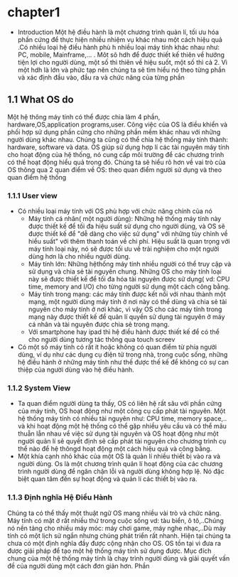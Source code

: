 # chapter1
* Introduction
Một hệ điều hành là một chương trình quản lí, tối ưu hóa phần cứng để thực hiện nhiều nhiệm vụ khác nhau một cách hiệu quả .Có nhiều loại hệ điều hành phù h nhiều loại máy tính khác nhau như: PC, mobile, Mainframe,... . Môt sô hdh để được thiết kế thiên về hướng tiện lợi cho người dùng, một số thì thiên về hiệu suốt, một số thì cả 2.
Vì một hdh là lớn và phức tạp nên chúng ta sẽ tìm hiểu nó theo từng phần và xác định đầu vào, đầu ra và chức năng của từng phần
## 1.1 What OS do 
Một hệ thông máy tính có thể được chia làm 4 phần, hardware,OS,application programs,user. Công việc của OS là điều khiển và phối hợp sử dụng phần cứng cho những phần mềm khác nhau với những người dùng khác nhau.
Chúng ta cũng có thể chia hệ thống máy tính thành: hardware, software và data. OS giúp sử dụng hợp lí các tài nguyên máy tính cho hoạt động của hệ thống, nó cung cấp môi trường để các chương trình có thể hoạt động hiểu quả trong đó.
Chúng ta sẽ hiểu rõ hơn về vai trò của OS thông qua 2 quan điểm về OS: theo quan điểm người sử dụng và theo quan điểm hệ thống
### 1.1.1 User view
* Có nhiều loại máy tính với OS phù hợp với chức năng chính của nó
  * Máy tính cá nhân( một người dùng): Những hệ thống máy tính này được thiết kế để tối đa hiệu suất sử dụng cho người dùng, và OS sẽ được thiết kế để "dễ dàng cho việc sử dụng" với những tùy chỉnh về hiểu suất" với thêm thanh toán về chi phí. Hiệu suất là quan trọng với máy tính loại này, nó sẽ được tối ưu về trải nghiệm cho một người dùng hơn là cho nhiều người dùng.
  * Máy tính lớn: Những hệthống máy tính nhiều người có thể truy cập và sử dụng và chia sẻ tài nguyên chung. Những OS cho máy tính loại này sẽ được thiết kế để tối đa hóa tài nguyên được sử dụng( vd: CPU time, memory and I/O) cho từng người sử dụng một cách công bằng.
  * Máy tính trong mạng: các máy tính được kết nối với nhau thành một mạng, một người dùng máy tính ở nơi này có thể dùng và chia sẻ tài nguyên cho máy tính ở nơi khác, vì vậy OS cho các máy tính trong mạng này được thiết kế để quản lí quyền sử dụng tài nguyên ở máy cá nhân và tài nguyên được chia sẻ trong mạng.
  * Với smartphone hay ipad thì hệ điều hành được thiết kế để có thể cho người dùng tương tác thông qua touch screev
* Có một số máy tính có rất ít hoặc không có quan điểm từ phía người dùng, ví dụ như các dụng cụ điện tử trong nhà, trong cuộc sống, những hệ điều hành ở những máy tính như thế được thế kế để không có sự can thiệp của người dùng vào hệ điều hành.
### 1.1.2 System View 
* Ta quan điểm người dùng ta thấy, OS có liên hệ rất sâu với phần cứng của máy tính, OS hoạt động như một công cụ cấp phát tài nguyên. Một hệ thống máy tính có nhiều tài nguyên như: CPU time, memory space,.. và khi hoạt động một hệ thống có thể gặp nhiều yêu cầu và có thể mâu thuẫn lẫn nhau về việc sử dụng tài nguyên và OS hoạt động như một người quản lí sẽ quyết định sẽ cấp phát tài nguyên cho chương trình cụ thể nào để hệ thôngd hoạt động một cách hiệu quả và công bằng.
* Một khía cạnh nhỏ khác của một OS là quản lí nhiều thiết bị vào ra và người dùng. Os là một chương trình quản lí hoạt động của các chương trình người dùng để ngăn chặn lỗi và người dùng không hợp lệ. Nó đặc biệt quan tâm đến sự hoạt động và quản lí các thiết bị vào ra.

### 1.1.3 Định nghĩa Hệ Điều Hành
Chúng ta có thể thấy một thuật ngữ OS mang nhiều vài trò và chức năng. Máy tính có mặt ở rất nhiều thứ trong cuộc sống vd: tàu biển, ô tô,..Chúng nó nền tảng cho nhiều máy móc: máy chơi game, máy nghe nhạc,..Dù máy tính có một lịch sử ngắn nhưng chúng phát triển rất nhanh.
  Hiện tại chúng ta chưa có một định nghĩa đầy được cộng nhận cho OS. OS tồn tại vì đưa ra được giải pháp để tạo một hệ thống máy tính sử dụng được. Mục đích chung của một hệ thống máy tính là chạy trình người dùng và giải quyết vấn đề của người dùng một cách đơn giản hơn. Phần 
